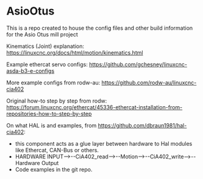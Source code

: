 # AsioOtus

This is a repo created to house the config files and other build information for the Asio Otus mill project

Kinematics (Joint) explanation:
https://linuxcnc.org/docs/html/motion/kinematics.html

Example ethercat servo configs:
https://github.com/gchesney/linuxcnc-asda-b3-e-configs

More example configs from rodw-au:
https://github.com/rodw-au/linuxcnc-cia402

Original how-to step by step from rodw:
https://forum.linuxcnc.org/ethercat/45336-ethercat-installation-from-repositories-how-to-step-by-step

On what HAL is and examples, from https://github.com/dbraun1981/hal-cia402:
- this component acts as a glue layer between hardware to Hal modules like Ethercat, CAN-Bus or others.
- HARDWARE INPUT-->--CiA402_read-->--Motion-->--CiA402_write-->--Hardware Output
- Code examples in the git repo.
